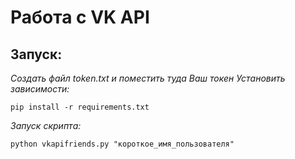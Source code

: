 # Работа с VK API 

## Запуск:
*Создать файл token.txt и поместить туда Ваш токен*
*Установить зависимости:*
```angular2html
pip install -r requirements.txt
```
*Запуск скрипта:*
```
python vkapifriends.py "короткое_имя_пользователя"
```

